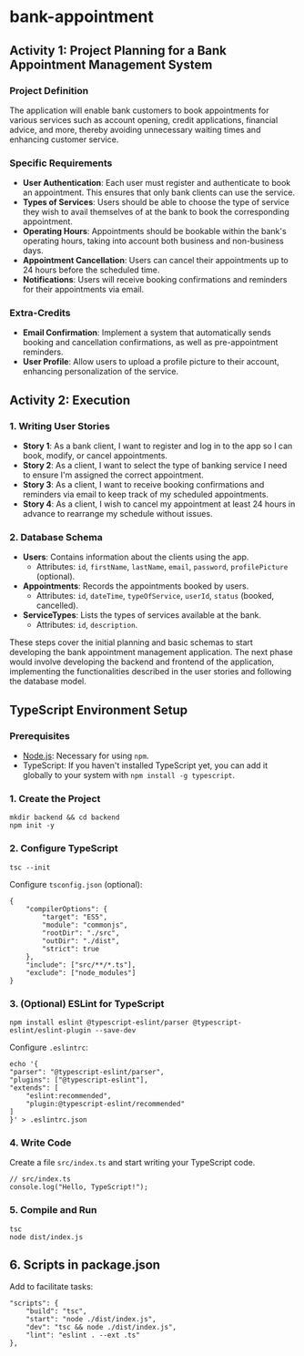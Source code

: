 # bank-appointment

## Activity 1: Project Planning for a Bank Appointment Management System

### Project Definition

The application will enable bank customers to book appointments for various services such as account opening, credit applications, financial advice, and more, thereby avoiding unnecessary waiting times and enhancing customer service.

### Specific Requirements

- **User Authentication**: Each user must register and authenticate to book an appointment. This ensures that only bank clients can use the service.
- **Types of Services**: Users should be able to choose the type of service they wish to avail themselves of at the bank to book the corresponding appointment.
- **Operating Hours**: Appointments should be bookable within the bank's operating hours, taking into account both business and non-business days.
- **Appointment Cancellation**: Users can cancel their appointments up to 24 hours before the scheduled time.
- **Notifications**: Users will receive booking confirmations and reminders for their appointments via email.

### Extra-Credits

- **Email Confirmation**: Implement a system that automatically sends booking and cancellation confirmations, as well as pre-appointment reminders.
- **User Profile**: Allow users to upload a profile picture to their account, enhancing personalization of the service.

## Activity 2: Execution

### 1. Writing User Stories

- **Story 1**: As a bank client, I want to register and log in to the app so I can book, modify, or cancel appointments.
- **Story 2**: As a client, I want to select the type of banking service I need to ensure I'm assigned the correct appointment.
- **Story 3**: As a client, I want to receive booking confirmations and reminders via email to keep track of my scheduled appointments.
- **Story 4**: As a client, I wish to cancel my appointment at least 24 hours in advance to rearrange my schedule without issues.

### 2. Database Schema

- **Users**: Contains information about the clients using the app.
  - Attributes: `id`, `firstName`, `lastName`, `email`, `password`, `profilePicture` (optional).
- **Appointments**: Records the appointments booked by users.
  - Attributes: `id`, `dateTime`, `typeOfService`, `userId`, `status` (booked, cancelled).
- **ServiceTypes**: Lists the types of services available at the bank.
  - Attributes: `id`, `description`.

These steps cover the initial planning and basic schemas to start developing the bank appointment management application. The next phase would involve developing the backend and frontend of the application, implementing the functionalities described in the user stories and following the database model.

## TypeScript Environment Setup

### Prerequisites

- [Node.js](https://nodejs.org/): Necessary for using `npm`.
- TypeScript: If you haven't installed TypeScript yet, you can add it globally to your system with `npm install -g typescript`.

### 1. Create the Project

```
mkdir backend && cd backend
npm init -y
```

### 2. Configure TypeScript

```
tsc --init
```

Configure `tsconfig.json` (optional):

```
{
    "compilerOptions": {
        "target": "ES5",
        "module": "commonjs",
        "rootDir": "./src",
        "outDir": "./dist",
        "strict": true
    },
    "include": ["src/**/*.ts"],
    "exclude": ["node_modules"]
}
```

### 3. (Optional) ESLint for TypeScript

```
npm install eslint @typescript-eslint/parser @typescript-eslint/eslint-plugin --save-dev
```

Configure `.eslintrc`:

```
echo '{
"parser": "@typescript-eslint/parser",
"plugins": ["@typescript-eslint"],
"extends": [
    "eslint:recommended",
    "plugin:@typescript-eslint/recommended"
]
}' > .eslintrc.json
```

### 4. Write Code

Create a file `src/index.ts` and start writing your TypeScript code.

```
// src/index.ts
console.log("Hello, TypeScript!");
```

### 5. Compile and Run

```
tsc
node dist/index.js
```

## 6. Scripts in package.json

Add to facilitate tasks:

```
"scripts": {
    "build": "tsc",
    "start": "node ./dist/index.js",
    "dev": "tsc && node ./dist/index.js",
    "lint": "eslint . --ext .ts"
},
```

